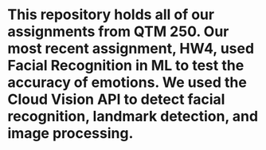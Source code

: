 # This repository holds all of our assignments from QTM 250. Our most recent assignment, HW4, used Facial Recognition in ML to test the accuracy of emotions. We used the Cloud Vision API to detect facial recognition, landmark detection, and image processing. 
